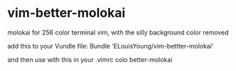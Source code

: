 vim-better-molokai
===================

molokai for 256 color terminal vim, with the silly background color removed

add this to your Vundle file:
Bundle 'ELouisYoung/vim-bettter-molokai'

and then use with this in your .vimrc
colo better-molokai



